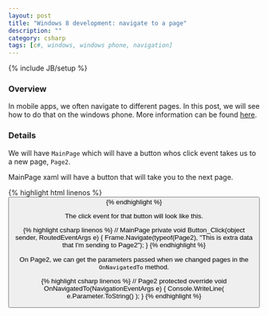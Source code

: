 ```yaml
---
layout: post
title: "Windows 8 development: navigate to a page"
description: ""
category: csharp
tags: [c#, windows, windows phone, navigation]
---
```

{% include JB/setup %}

<!-- Overview -->
<h3>Overview</h3>

In mobile apps, we often navigate to different pages. In this post, we will see how to do that on the windows phone. More information can be found [here](https://www.youtube.com/watch?v=kkUaC-sOJPQ).

<!-- Details -->
<h3>Details</h3>

We will have `MainPage` which will have a button whos click event takes us to a new page, `Page2`.

MainPage xaml will have a button that will take you to the next page.

{% highlight html linenos %}
  <Button Content="Go to Page2" onClick="Button_Click" />
{% endhighlight %}

The click event for that button will look like this.

{% highlight csharp linenos %}
// MainPage
private void Button_Click(object sender, RoutedEventArgs e) {
  Frame.Navigate(typeof(Page2), "This is extra data that I'm sending to Page2");
}
{% endhighlight %}

On Page2, we can get the parameters passed when we changed pages in the `OnNavigatedTo` method.

{% highlight csharp linenos %}
// Page2
protected override void OnNavigatedTo(NavigationEventArgs e) {
  Console.WriteLine( e.Parameter.ToString() );
}
{% endhighlight %}